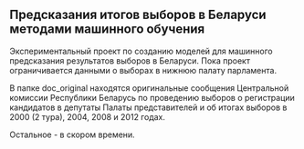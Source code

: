 ## Предсказания итогов выборов в Беларуси методами машинного обучения

Экспериментальный проект по созданию моделей для машинного предсказания результатов выборов в Беларуси. Пока проект ограничивается данными о выборах в нижнюю палату парламента.

В папке doc_original находятся оригинальные сообщения Центральной комиссии Республики Беларусь по проведению выборов о регистрации кандидатов в депутаты Палаты представителей и об итогах выборов в 2000 (2 тура), 2004, 2008 и 2012 годах.

Остальное - в скором времени.
